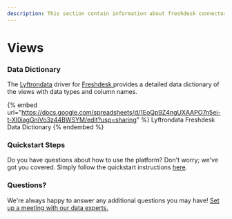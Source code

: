 ```yaml
---
description: This section contain information about freshdesk connector views information
---
```


# Views

### Data Dictionary

The [Lyftrondata](https://www.lyftrondata.com/) driver for [Freshdesk](https://www.lyftrondata.com/integration/Freshdesk/)[ ](https://www.lyftrondata.com/integration/freshdesk/)provides a detailed data dictionary of the views with data types and column names.

{% embed url="https://docs.google.com/spreadsheets/d/1EoQp9Z4ngUXAAPO7n5ei-t-Xl0iagGniVo3z44BWSYM/edit?usp=sharing" %}
Lyftrondata Freshdesk Data Dictionary
{% endembed %}

### Quickstart Steps

Do you have questions about how to use the platform? Don't worry; we've got you covered. Simply follow the quickstart instructions [here](../../../../quickstart-steps.md).

### Questions? <a href="#questions" id="questions"></a>

We're always happy to answer any additional questions you may have! [Set up a meeting with our data experts.](https://www.lyftrondata.com/book-a-meeting/)


